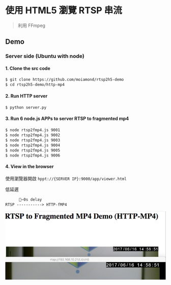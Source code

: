 # 使用 HTML5 瀏覽 RTSP 串流 
> 利用 FFmpeg

## Demo

### Server side (Ubuntu with node)

#### 1. Clone the src code

```shell
$ git clone https://github.com/moiamond/rtsp2h5-demo
$ cd rtsp2h5-demo/http-mp4
```

#### 2. Run HTTP server

```shell
$ python server.py
```

#### 3. Run 6 node.js APPs to server RTSP to fragmented mp4

```shell
$ node rtsp2fmp4.js 9001
$ node rtsp2fmp4.js 9002
$ node rtsp2fmp4.js 9003
$ node rtsp2fmp4.js 9004
$ node rtsp2fmp4.js 9005
$ node rtsp2fmp4.js 9006
```

#### 4. View in the browser

使用瀏覽器開啟 `hppt://{SERVER IP}:9000/app/viewer.html`


低延遲

```
      ~0s delay
RTSP -----------> HTTP-fMP4
```

![lantency](../pics/low-latency.png)
